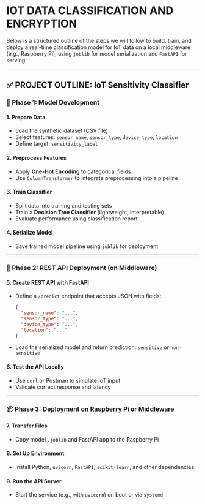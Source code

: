 # IOT DATA CLASSIFICATION AND ENCRYPTION 

Below is a structured outline of the steps we will follow to build, train, and deploy a real-time classification model for IoT data on a local middleware (e.g., Raspberry Pi), using `joblib` for model serialization and `FastAPI` for serving.

---

## ✅ PROJECT OUTLINE: IoT Sensitivity Classifier

### **🔧 Phase 1: Model Development**

#### 1. **Prepare Data**

* Load the synthetic dataset (CSV file)
* Select features: `sensor_name`, `sensor_type`, `device_type`, `location`
* Define target: `sensitivity_label`

#### 2. **Preprocess Features**

* Apply **One-Hot Encoding** to categorical fields
* Use `ColumnTransformer` to integrate preprocessing into a pipeline

#### 3. **Train Classifier**

* Split data into training and testing sets
* Train a **Decision Tree Classifier** (lightweight, interpretable)
* Evaluate performance using classification report

#### 4. **Serialize Model**

* Save trained model pipeline using `joblib` for deployment

---

### **🚀 Phase 2: REST API Deployment (on Middleware)**

#### 5. **Create REST API with FastAPI**

* Define a `/predict` endpoint that accepts JSON with fields:

  ```json
  {
    "sensor_name": "...",
    "sensor_type": "...",
    "device_type": "...",
    "location": "..."
  }
  ```
* Load the serialized model and return prediction: `sensitive` or `non-sensitive`

#### 6. **Test the API Locally**

* Use `curl` or Postman to simulate IoT input
* Validate correct response and latency

---

### **📦 Phase 3: Deployment on Raspberry Pi or Middleware**

#### 7. **Transfer Files**

* Copy model `.joblib` and FastAPI app to the Raspberry Pi

#### 8. **Set Up Environment**

* Install Python, `uvicorn`, `FastAPI`, `scikit-learn`, and other dependencies

#### 9. **Run the API Server**

* Start the service (e.g., with `uvicorn`) on boot or via `systemd`

